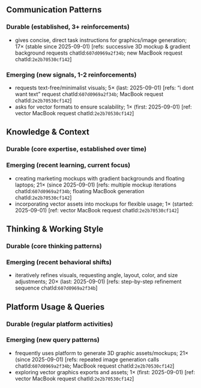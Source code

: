 ## Communication Patterns
### Durable (established, 3+ reinforcements)
- gives concise, direct task instructions for graphics/image generation; 17× (stable since 2025-09-01) [refs: successive 3D mockup & gradient background requests chatId:`607d0969a2f34b`; new MacBook request chatId:`2e2b70530cf142`]

### Emerging (new signals, 1-2 reinforcements)
- requests text-free/minimalist visuals; 5× (last: 2025-09-01) [refs: “i dont want text” request chatId:`607d0969a2f34b`; MacBook request chatId:`2e2b70530cf142`]
- asks for vector formats to ensure scalability; 1× (first: 2025-09-01) [ref: vector MacBook request chatId:`2e2b70530cf142`]

## Knowledge & Context
### Durable (core expertise, established over time)

### Emerging (recent learning, current focus)
- creating marketing mockups with gradient backgrounds and floating laptops; 21× (since 2025-09-01) [refs: multiple mockup iterations chatId:`607d0969a2f34b`; floating MacBook generation chatId:`2e2b70530cf142`]
- incorporating vector assets into mockups for flexible usage; 1× (started: 2025-09-01) [ref: vector MacBook request chatId:`2e2b70530cf142`]

## Thinking & Working Style
### Durable (core thinking patterns)

### Emerging (recent behavioral shifts)
- iteratively refines visuals, requesting angle, layout, color, and size adjustments; 20× (last: 2025-09-01) [refs: step-by-step refinement sequence chatId:`607d0969a2f34b`]

## Platform Usage & Queries
### Durable (regular platform activities)

### Emerging (new query patterns)
- frequently uses platform to generate 3D graphic assets/mockups; 21× (since 2025-09-01) [refs: repeated image generation calls chatId:`607d0969a2f34b`; MacBook request chatId:`2e2b70530cf142`]
- exploring vector graphics exports and assets; 1× (first: 2025-09-01) [ref: vector MacBook request chatId:`2e2b70530cf142`]